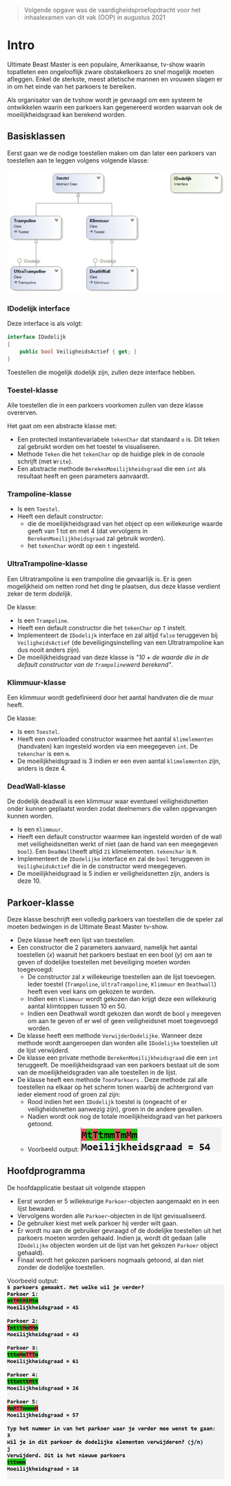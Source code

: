 > Volgende opgave was de vaardigheidsproefopdracht voor het inhaalexamen van dit vak (OOP) in augustus 2021

# Intro

Ultimate Beast Master is een populaire, Amerikaanse, tv-show waarin topatleten een ongelooflijk zware obstakelkoers zo snel mogelijk moeten afleggen. Enkel de sterkste, meest atletische mannen en vrouwen slagen er in om het einde van het parkoers te bereiken. 

Als organisator van de tvshow wordt je gevraagd om een systeem te ontwikkelen waarin een parkoers kan gegenereerd worden waarvan ook de moeilijkheidsgraad kan berekend worden.

## Basisklassen

Eerst gaan we de nodige toestellen maken om dan later een parkoers van toestellen aan te leggen volgens volgende klasse:

![](bClassDiagram1.png)

### IDodelijk interface

Deze interface is als volgt: 

```csharp
interface IDodelijk
{
    public bool VeiligheidsActief { get; }
}
```

Toestellen die mogelijk dodelijk zijn, zullen deze interface hebben.

### Toestel-klasse

Alle toestellen die in een parkoers voorkomen zullen van deze klasse overerven.

Het gaat om een abstracte klasse met:

* Een protected instantievariabele ``tekenChar`` dat standaard ``o`` is. Dit teken zal gebruikt worden om het toestel te visualiseren.
* Methode ``Teken`` die het ``tekenChar`` op de huidige plek in de console schrijft (met ``Write``).
* Een abstracte methode ``BerekenMoeilijkheidsgraad`` die een ``int`` als resultaat heeft en geen parameters aanvaardt.



### Trampoline-klasse

* Is een ``Toestel``.
* Heeft een default constructor:
  * die de moeilijkheidsgraad van het object op een willekeurige waarde geeft van 1 tot en met 4 (dat vervolgens in ``BerekenMoeilijkheidsgraad`` zal gebruik worden). 
  * het ``tekenChar`` wordt op een ``t`` ingesteld.

### UltraTrampoline-klasse

Een Ultratrampoline is een trampoline die gevaarlijk is. Er is geen mogelijkheid om netten rond het ding te plaatsen, dus deze klasse verdient zeker de term *dodelijk*.

De klasse:

* Is een ``Trampoline``.
* Heeft een default constructor die het ``tekenChar`` op ``T`` instelt.
* Implementeert de ``IDodelijk`` interface en zal altijd ``false`` teruggeven bij ``VeiligheidsActief`` (de beveiligingsinstelling van een Ultratrampoline kan dus nooit anders zijn).
* De moeilijkheidsgraad van deze klasse is *"10 + de waarde die in de default constructor van de ``Trampoline``werd berekend"*.

### Klimmuur-klasse

Een klimmuur wordt gedefinieerd door het aantal handvaten die de muur heeft.

De klasse:

* Is een ``Toestel``.
* Heeft een overloaded constructor waarmee het aantal ``klimelementen`` (handvaten) kan ingesteld worden via een meegegeven ``int``. De ``tekenchar`` is een ``m``.
* De moeilijkheidsgraad is 3 indien er een even aantal ``klimelementen`` zijn, anders is deze 4.

### DeadWall-klasse

De dodelijk deadwall is een klimmuur waar eventueel veiligheidsnetten onder kunnen geplaatst worden zodat deelnemers die vallen opgevangen kunnen worden.

* Is een ``Klimmuur``.
* Heeft een default constructor waarmee kan ingesteld worden of de wall met veiligheidsnetten werkt of niet (aan de hand van een meegegeven ``bool``). Een ``DeadWall``heeft altijd ``21`` klimelementen. ``tekenchar`` is ``M``.
* Implementeert de ``IDodelijke`` interface en zal de ``bool`` teruggeven in ``VeiligheidsActief`` die in de constructor werd meegegeven.
* De moeilijkheidsgraad is 5 indien er veiligheidsnetten zijn, anders is deze 10.


## Parkoer-klasse

Deze klasse beschrijft een volledig parkoers van toestellen die de speler zal moeten bedwingen in de Ultimate Beast Master tv-show.

* Deze klasse heeft een lijst van toestellen.
* Een constructor die 2 parameters aanvaard, namelijk het aantal toestellen (*x*) waaruit het parkoers bestaat en een bool  (*y*) om aan te geven of dodelijke toestellen met beveiliging moeten worden toegevoegd:
	* De constructor zal *x* willekeurige toestellen aan de lijst toevoegen. Ieder toestel (`Trampoline`, `UltraTrampoline`, `Klimmuur` en `Deathwall`) heeft even veel kans om gekozen te worden.
	* Indien een `Klimmuur` wordt gekozen dan krijgt deze een willekeurig aantal klimtoppen tussen 10 en 50.
	* Indien een Deathwall wordt gekozen dan wordt de bool `y` meegeven om aan te geven of er wel of geen veiligheidsnet moet toegevoegd worden.
* De klasse heeft een methode `VerwijderDodelijke`. Wanneer deze methode wordt aangeroepen dan worden alle `IDodelijke` toestellen uit de lijst verwijderd.
* De klasse een private methode `BerekenMoeilijkheidsgraad` die een `int` teruggeeft. De moeilijkheidsgraad van een parkoers bestaat uit de som van de moeilijkheidsgraden van alle toestellen in de lijst.
* De klasse heeft een methode `ToonParkoers` . Deze methode zal alle toestellen na elkaar op het scherm tonen waarbij de achtergrond van ieder element rood of groen zal zijn:
	* Rood indien het een `IDodelijk` toestel is (ongeacht of er veiligheidsnetten aanwezig zijn), groen in de andere gevallen.
    * Nadien wordt ook nog de totale moeilijkheidsgraad van het parkoers getoond.
    * Voorbeeld output: ![](outputvb.png)

## Hoofdprogramma

De hoofdapplicatie bestaat uit volgende stappen

* Eerst worden er 5 willekeurige `Parkoer`-objecten aangemaakt en in een lijst bewaard.
* Vervolgens worden alle `Parkoer`-objecten in de lijst gevisualiseerd.
* De gebruiker kiest met welk parkoer hij verder wilt gaan.
* Er wordt nu aan de gebruiker gevraagd of de dodelijke toestellen uit het parkoers moeten worden gehaald. Indien ja, wordt dit gedaan (alle ``IDodelijke`` objecten worden uit de lijst van het gekozen ``Parkoer`` object gehaald).
* Finaal wordt het gekozen parkoers nogmaals getoond, al dan niet zonder de dodelijke toestellen.

Voorbeeld output: ![](fulloutput.png)

